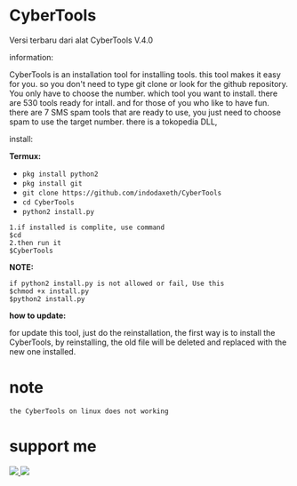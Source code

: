 # CyberTools
Versi terbaru dari alat CyberTools V.4.0

information:

CyberTools is an installation tool for installing tools. this tool makes it easy for you. so you don't need to type git clone or look for the github repository. You only have to choose the number. which tool you want to install. there are 530 tools ready for intall. and for those of you who like to have fun. there are 7 SMS spam tools that are ready to use, you just need to choose spam to use the target number. there is a tokopedia DLL, 

install:

**Termux:**

* `pkg install python2`
* `pkg install git`
* `git clone https://github.com/indodaxeth/CyberTools`
* `cd CyberTools`
* `python2 install.py`

```
1.if installed is complite, use command
$cd
2.then run it
$CyberTools
```

**NOTE:**
```
if python2 install.py is not allowed or fail, Use this
$chmod +x install.py
$python2 install.py
```
**how to update:**

for update this tool, just do the reinstallation, the first way is to install the CyberTools, by reinstalling, the old file will be deleted and replaced with the new one installed.
# note
```
the CyberTools on linux does not working
```

# support me
<a href="https://www.youtube.com/channel/UCNMD5U02GFeWLqmrl_XSPGQ"><img src="https://img.shields.io/badge/subcribe-YouTube-red.svg"> <a href="https://t.me/Msambari"><img src="https://img.shields.io/badge/telegram-Ms.ambari-blue.svg">
